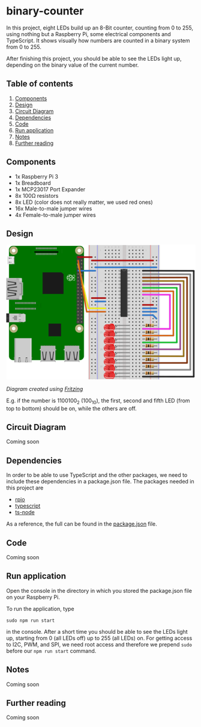 # binary-counter
In this project, eight LEDs build up an 8-Bit counter, counting from 0 to 255, using nothing but a Raspberry Pi, some 
electrical components and TypeScript.
It shows visually how numbers are counted in a binary system from 0 to 255.

After finishing this project, you should be able to see the LEDs light up, depending on the binary value of the current 
number.

## Table of contents
1. [Components](#components)
2. [Design](#design)
3. [Circuit Diagram](#circuit-diagram)
4. [Dependencies](#dependencies)
5. [Code](#code)
6. [Run application](#run-application)
7. [Notes](#notes)
8. [Further reading](#further-reading)

## Components
- 1x Raspberry Pi 3
- 1x Breadboard
- 1x MCP23017 Port Expander
- 8x 100&Omega; resistors
- 8x LED (color does not really matter, we used red ones)
- 16x Male-to-male jumper wires
- 4x Female-to-male jumper wires

## Design

![Fritzing diagram of the binary counterL example](./images/binary-counter.svg)

*Diagram created using [Fritzing](https://fritzing.org/home/)*

E.g. if the number is 1100100<sub>2</sub> (100<sub>10</sub>), the first, second and fifth LED (from top to bottom) should be on, while the others are off.

## Circuit Diagram
Coming soon

## Dependencies
In order to be able to use TypeScript and the other packages, we need to include these dependencies in a package.json file.
The packages needed in this project are

- [rpio](https://www.npmjs.com/package/rpio)
- [typescript](https://www.npmjs.com/package/typescript)
- [ts-node](https://www.npmjs.com/package/ts-node)

As a reference, the full can be found in the [package.json](./package.json) file.

## Code
Coming soon

## Run application
Open the console in the directory in which you stored the package.json file on your Raspberry Pi.

To run the application, type
```shell script
sudo npm run start
```
in the console.
After a short time you should be able to see the LEDs light up, starting from 0 (all LEDs off) up to 255 (all LEDs) on.
For getting access to I2C, PWM, and SPI, we need root access and therefore we prepend `sudo` before our `npm run start` 
command.

## Notes
Coming soon

## Further reading
Coming soon
